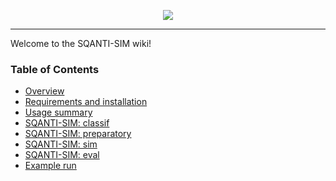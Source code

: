 <p align="center">
  <img src="https://github.com/jorgemt98/SQANTI-SIM/blob/main/docs/sqantisim_logo.png">
</p>

***

Welcome to the SQANTI-SIM wiki!

### Table of Contents

- [Overview](https://github.com/jorgemt98/SQANTI-SIM/blob/main/docs/wiki1.md)
- [Requirements and installation](https://github.com/jorgemt98/SQANTI-SIM/blob/main/docs/wiki2.md)
- [Usage summary]()
- [SQANTI-SIM: classif]()
- [SQANTI-SIM: preparatory]()
- [SQANTI-SIM: sim]()
- [SQANTI-SIM: eval]()
- [Example run]()
